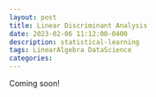 ```yaml
---
layout: post
title: Linear Discriminant Analysis
date: 2023-02-06 11:12:00-0400
description: statistical-learning
tags: LinearAlgebra DataScience
categories: 
---
```


Coming soon!
